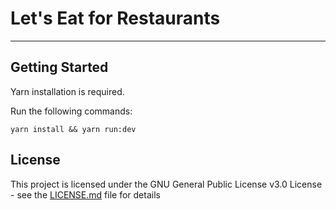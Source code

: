 # Let's Eat for Restaurants
---

## Getting Started

Yarn installation is required.

Run the following commands: 
```Sh
yarn install && yarn run:dev
```

## License
This project is licensed under the GNU General Public License v3.0 License - see the [LICENSE.md](LICENSE) file for details
